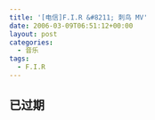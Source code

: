 ```yaml
---
title: '[电信]F.I.R &#8211; 刺鸟 MV'
date: 2006-03-09T06:51:12+00:00
layout: post
categories:
  - 音乐
tags:
  - F.I.R
---
```


## 已过期